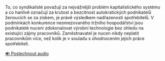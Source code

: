 
To, co syndikalisté považují za nejvážnější problém kapitalistického systému a co hanlivě označují za krutost a bezcitnost autokratických podnikatelů ženoucích se za ziskem, je právě výsledkem nadřazenosti spotřebitelů. V podmínkách konkurence neomezovaného tržního hospodářství jsou podnikatelé nuceni zdokonalovat výrobní technologie bez ohledu na existující zájmy pracovníků. Zaměstnavatel je nucen nikdy neplatit pracovníkům více, než kolik je v souladu s ohodnocením jejich práce spotřebiteli.

[🔊 Poslechnout audio](/data/7-paragraphs/audio/chapter_162/para_001-To-co-syndikalist-povauj-za-nejvnj-probl.mp3)
